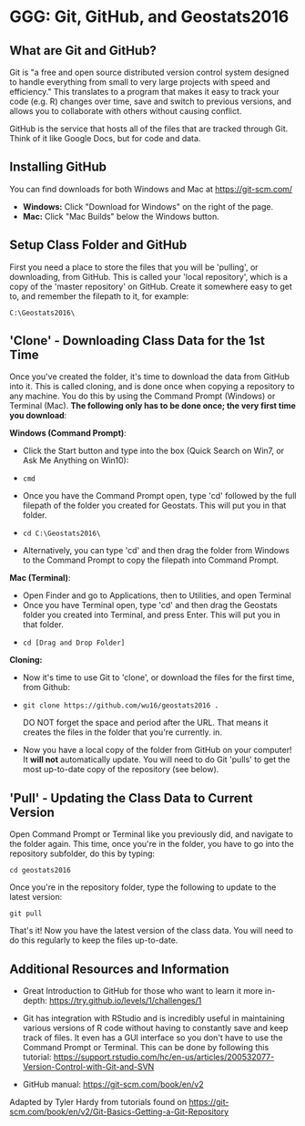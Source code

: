 GGG: Git, GitHub, and Geostats2016
==========================



What are Git and GitHub? 
------------------
Git is "a free and open source distributed version control system designed to handle everything from small to very large projects with speed and efficiency." This translates to a program that makes it easy to track your code (e.g. R) changes over time, save and switch to previous versions, and allows you to collaborate with others without causing conflict.

GitHub is the service that hosts all of the files that are tracked through Git. Think of it like Google Docs, but for code and data.

Installing GitHub
-----------------------
You can find downloads for both Windows and Mac at https://git-scm.com/

* **Windows:** Click "Download for Windows" on the right of the page.  
* **Mac:** Click "Mac Builds" below the Windows button.  


Setup Class Folder and GitHub
-------------
First you need a place to store the files that you will be 'pulling', or downloading, from GitHub. This is called your 'local repository', which is a copy of the 'master repository' on GitHub. Create it somewhere easy to get to, and remember the filepath to it, for example:

    C:\Geostats2016\

'Clone' - Downloading Class Data for the 1st Time
-------------
Once you've created the folder, it's time to download the data from GitHub into it. This is called cloning, and is done once when copying a repository to any machine. You do this by using the Command Prompt (Windows) or Terminal (Mac). **The following only has to be done once; the very first time you download**:

**Windows (Command Prompt)**:  
* Click the Start button and type into the box (Quick Search on Win7, or Ask Me Anything on Win10):
*     cmd
* Once you have the Command Prompt open, type 'cd' followed by the full filepath of the folder you created for Geostats. This will put you in that folder.
*     cd C:\Geostats2016\
* Alternatively, you can type 'cd' and then drag the folder from Windows to the Command Prompt to copy the filepath into Command Prompt.  

**Mac (Terminal)**:
* Open Finder and go to Applications, then to Utilities, and open Terminal
* Once you have Terminal open, type 'cd' and then drag the Geostats folder you created into Terminal, and press Enter. This will put you in that folder.
*     cd [Drag and Drop Folder]

**Cloning:**
* Now it's time to use Git to 'clone', or download the files for the first time, from Github:
*     git clone https://github.com/wu16/geostats2016 .
    DO NOT forget the space and period after the URL. That means it creates the files in the folder that you're currently. in.  

* Now you have a local copy of the folder from GitHub on your computer!  
It **will not** automatically update. You will need to do Git 'pulls' to get the most up-to-date copy of the repository (see below).


'Pull' - Updating the Class Data to Current Version
-------------
Open Command Prompt or Terminal like you previously did, and navigate to the folder again. This time, once you're in the folder, you have to go into the repository subfolder, do this by typing:  

    cd geostats2016
    
Once you're in the repository folder, type the following to update to the latest version:

    git pull
    
That's it! Now you have the latest version of the class data. You will need to do this regularly to keep the files up-to-date.

Additional Resources and Information
------------------------------------
* Great Introduction to GitHub for those who want to learn it more in-depth: https://try.github.io/levels/1/challenges/1

* Git has integration with RStudio and is incredibly useful in maintaining various versions of R code without having to constantly save and keep track of files. It even has a GUI interface so you don't have to use the Command Prompt or Terminal. This can be done by following this tutorial: https://support.rstudio.com/hc/en-us/articles/200532077-Version-Control-with-Git-and-SVN

* GitHub manual: https://git-scm.com/book/en/v2

 
	   
Adapted by Tyler Hardy from tutorials found on https://git-scm.com/book/en/v2/Git-Basics-Getting-a-Git-Repository
